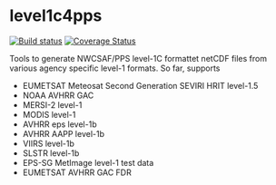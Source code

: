 level1c4pps
===========

[![Build status](https://github.com/foua-pps/level1c4pps/workflows/CI/badge.svg?branch=main)](https://github.com/foua-pps/level1c4pps/workflows/CI/badge.svg?branch=master)
[![Coverage Status](https://coveralls.io/repos/github/foua-pps/level1c4pps/badge.svg)](https://coveralls.io/github/foua-pps/level1c4pps)


Tools to generate NWCSAF/PPS level-1C formattet netCDF files from various
agency specific level-1 formats. So far, supports

 - EUMETSAT Meteosat Second Generation SEVIRI HRIT level-1.5
 - NOAA AVHRR GAC
 - MERSI-2 level-1
 - MODIS level-1
 - AVHRR eps level-1b
 - AVHRR AAPP level-1b
 - VIIRS level-1b
 - SLSTR level-1b
 - EPS-SG MetImage level-1 test data
 - EUMETSAT AVHRR GAC FDR